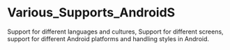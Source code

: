 # Various_Supports_AndroidS
Support for different languages and cultures, Support for different screens, support for different Android platforms and handling styles in Android.
